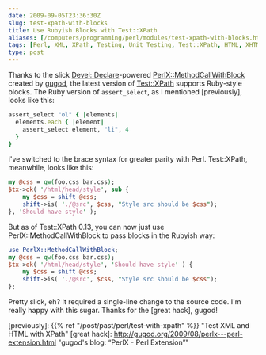 ```yaml
--- 
date: 2009-09-05T23:36:30Z
slug: test-xpath-with-blocks
title: Use Rubyish Blocks with Test::XPath
aliases: [/computers/programming/perl/modules/test-xpath-with-blocks.html]
tags: [Perl, XML, XPath, Testing, Unit Testing, Test::XPath, HTML, XHTML, Ruby]
type: post
---
```


Thanks to the slick [Devel::Declare]-powered [PerlX::MethodCallWithBlock]
created by [gugod], the latest version of [Test::XPath] supports Ruby-style
blocks. The Ruby version of `assert_select`, as I mentioned [previously], looks
like this:

``` ruby
assert_select "ol" { |elements|
  elements.each { |element|
    assert_select element, "li", 4
  }
}
```

I've switched to the brace syntax for greater parity with Perl. Test::XPath,
meanwhile, looks like this:

``` perl
my @css = qw(foo.css bar.css);
$tx->ok( '/html/head/style', sub {
    my $css = shift @css;
    shift->is( './@src', $css, "Style src should be $css");
}, 'Should have style' );
```

But as of Test::XPath 0.13, you can now just use PerlX::MethodCallWithBlock to
pass blocks in the Rubyish way:

``` perl
use PerlX::MethodCallWithBlock;
my @css = qw(foo.css bar.css);
$tx->ok( '/html/head/style', 'Should have style' ) {
    my $css = shift @css;
    shift->is( './@src', $css, "Style src should be $css");
};
```

Pretty slick, eh? It required a single-line change to the source code. I'm
really happy with this sugar. Thanks for the [great hack], gugod!

  [Devel::Declare]: https://metacpan.org/pod/Devel::Declare
    "Devel::Declare on CPAN"
  [PerlX::MethodCallWithBlock]: https://metacpan.org/pod/PerlX::MethodCallWithBlock
    "PerlX::MethodCallWithBlock on CPAN"
  [gugod]: http://gugod.org/2009/08/running-in-the-compile-time.html
    "gugod's blog: “Running in the compile time”"
  [Test::XPath]: https://metacpan.org/pod/Test::XPath
    "Test::XPath on CPAN"
  [previously]: {{% ref "/post/past/perl/test-with-xpath" %}}
    "Test XML and HTML with XPath"
  [great hack]: http://gugod.org/2009/08/perlx---perl-extension.html
    "gugod's blog: “PerlX - Perl Extension”"
